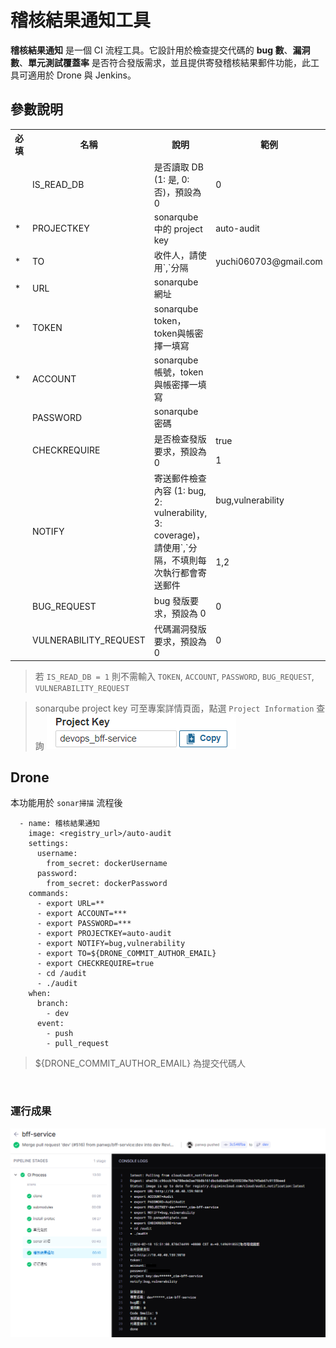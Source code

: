 # 稽核結果通知工具

**稽核結果通知** 是一個 CI 流程工具。它設計用於檢查提交代碼的 **bug 數**、**漏洞數**、**單元測試覆蓋率** 是否符合發版需求，並且提供寄發稽核結果郵件功能，此工具可適用於 Drone 與 Jenkins。

## 參數說明
<table style="font-size: 14px">
  <tr>
    <th>必填</th>
    <th>名稱</th>
    <th>說明</th>
    <th>範例</th>
  </tr>
  <tr>
    <td></td>
    <td>IS_READ_DB</td>
    <td>是否讀取 DB (1: 是, 0: 否)，預設為 0</td>
    <td>0</td>
  </tr>
  <tr>
    <td>*</td>
    <td>PROJECTKEY</td>
    <td>sonarqube 中的 project key</td>
    <td>auto-audit</td>
  </tr>
  <tr>
    <td>*</td>
    <td>TO</td>
    <td>收件人，請使用`,`分隔</td>
    <td>yuchi060703@gmail.com</td>
  </tr>
  <tr>
    <td>*</td>
    <td>URL</td>
    <td>sonarqube 網址</td>
    <td></td>
  </tr>
  <tr>
    <td>*</td>
    <td>TOKEN</td>
    <td>sonarqube token，token與帳密擇一填寫</td>
    <td></td>
  </tr>
  <tr>
    <td>*</td>
    <td>ACCOUNT</td>
    <td>sonarqube 帳號，token與帳密擇一填寫</td>
    <td></td>
  </tr>
  <tr>
    <td></td>
    <td>PASSWORD</td>
    <td>sonarqube 密碼</td>
    <td></td>
  </tr>
  <tr>
    <td rowspan="2"></td>
    <td rowspan="2">CHECKREQUIRE</td>
    <td rowspan="2">是否檢查發版要求，預設為0</td>
    <td>true</td>
  </tr>
  <tr>
    <td>1</td>
  </tr>
  <tr>
    <td rowspan="2"></td>
    <td rowspan="2">NOTIFY</td>
    <td rowspan="2">寄送郵件檢查內容 (1: bug, 2: vulnerability, 3: coverage)，請使用`,`分隔，不填則每次執行都會寄送郵件</td>
    <td>bug,vulnerability</td>
  </tr>
  <tr>
    <td>1,2</td>
  </tr>
  <tr>
    <td></td>
    <td>BUG_REQUEST</td>
    <td>bug 發版要求，預設為 0</td>
    <td>0</td>
  </tr>
  <tr>
    <td></td>
    <td>VULNERABILITY_REQUEST</td>
    <td>代碼漏洞發版要求，預設為 0</td>
    <td>0</td>
  </tr>
</table>

> 若 `IS_READ_DB = 1` 則不需輸入 `TOKEN`, `ACCOUNT`, `PASSWORD`, `BUG_REQUEST`, `VULNERABILITY_REQUEST`

> sonarqube project key 可至專案詳情頁面，點選 `Project Information` 查詢
> ![image](img/getProjectKey.png)




## Drone

本功能用於 `sonar掃描` 流程後

```
  - name: 稽核結果通知
    image: <registry_url>/auto-audit
    settings:
      username:
        from_secret: dockerUsername
      password:
        from_secret: dockerPassword
    commands:
      - export URL=**
      - export ACCOUNT=***
      - export PASSWORD=***
      - export PROJECTKEY=auto-audit
      - export NOTIFY=bug,vulnerability
      - export TO=${DRONE_COMMIT_AUTHOR_EMAIL}
      - export CHECKREQUIRE=true
      - cd /audit
      - ./audit
    when:
      branch:
        - dev
      event:
        - push
        - pull_request
```

> ${DRONE_COMMIT_AUTHOR_EMAIL} 為提交代碼人

<br>

### 運行成果

![image](img/result.png)

